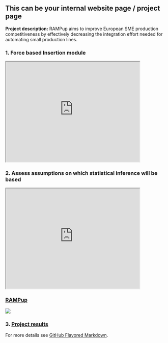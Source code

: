 ## This can be your internal website page / project page

**Project description:**
RAMPup aims to improve European SME production competitiveness by effectively decreasing the integration effort needed for automating small production lines.


### 1. Force based Insertion module

<iframe width="420" height="315"
src="https://www.youtube.com/embed/tgbNymZ7vqY">
</iframe>

### 2. Assess assumptions on which statistical inference will be based
<iframe width="420" height="315"
src="https://www.youtube.com/watch?v=J0q21_40RTQ">
</iframe>

### [RAMPup](https://rampupproject.eu/)
<img src="images/dummy_thumbnail.jpg?raw=true"/>

### 3. [Project results](https://rampupproject.eu/media/1076/modular-robot-cell-for-multiple-preassembly-processes-in-the-production-of-roof-windows-and-roller-shutters_draft.pdf)


<!-- ### 4. Provide a basis for further data collection through surveys or experiments

Sed ut perspiciatis unde omnis iste natus error sit voluptatem accusantium doloremque laudantium, totam rem aperiam, eaque ipsa quae ab illo inventore veritatis et quasi architecto beatae vitae dicta sunt explicabo.  -->

For more details see [GitHub Flavored Markdown](https://guides.github.com/features/mastering-markdown/).
